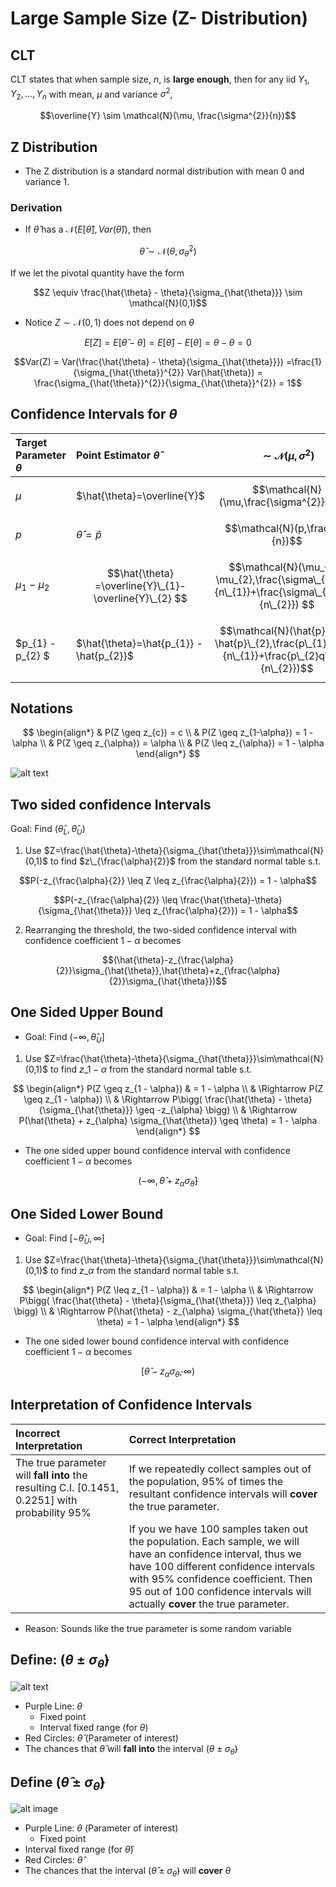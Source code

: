 # Large Sample Size (Z- Distribution)

## CLT
CLT states that when sample size, $n$, is **large enough**, then for any iid $Y_{1}, Y_{2}, ..., Y_{n}$ with mean, $\mu$ and variance $\sigma^{2}$,

$$\overline{Y} \sim \mathcal{N}(\mu, \frac{\sigma^{2}}{n})$$

## Z Distribution
* The Z distribution is a standard normal distribution with mean 0 and variance 1.

### Derivation

* If $\hat{\theta}$ has a $\mathcal{N} (E[\hat{\theta}], Var(\hat{\theta} ) )$, then

$$\hat{\theta}  \sim \mathcal{N} (\theta, \sigma^{2}_{\hat{\theta}})$$

If we let the pivotal quantity have the form

$$Z \equiv \frac{\hat{\theta} - \theta}{\sigma_{\hat{\theta}}} \sim \mathcal{N}(0,1)$$

* Notice $Z \sim \mathcal{N}(0,1)$ does not depend on $\theta$
```math
E[Z] = E[\hat{\theta} - \theta] = E[\hat{\theta}] - E[\theta] = \theta - \theta = 0
```

```math
Var(Z) = Var(\frac{\hat{\theta} - \theta}{\sigma_{\hat{\theta}}}) =\frac{1}{\sigma_{\hat{\theta}}^{2}} Var(\hat{\theta}) = \frac{\sigma_{\hat{\theta}}^{2}}{\sigma_{\hat{\theta}}^{2}} = 1
```

## Confidence Intervals for $\theta$

| Target Parameter $\theta$ | Point Estimator $\hat{\theta}$ | $$\sim\mathcal{N}(\mu,\sigma^{2})$$ |
| :--- | :--- | :--- | 
| $\mu$ |   $\hat{\theta}=\overline{Y}$ |$$\mathcal{N}(\mu,\frac{\sigma^{2}}{n})$$  |
| $p$ | $\hat{\theta} =\hat{p}$ | $$\mathcal{N}(p,\frac{pq}{n})$$ | 
| $\mu_{1} - \mu_{2}$ | $$\hat{\theta} =\overline{Y}\_{1}-\overline{Y}\_{2} $$  | $$\mathcal{N}(\mu_{1}-\mu_{2},\frac{\sigma\_{1}^{2}}{n\_{1}}+\frac{\sigma\_{2}^{2}}{n\_{2}}) $$ |
| $p_{1} - p_{2} $ | $\hat{\theta}=\hat{p_{1}} - \hat{p_{2}}$ | $$\mathcal{N}(\hat{p}\_{1}-\hat{p}\_{2},\frac{p\_{1}q\_{1}}{n\_{1}}+\frac{p\_{2}q\_{2}}{n\_{2}})$$ | 


## Notations

$$
\begin{align*} 
& P(Z \geq z_{c}) = c \\
& P(Z \geq z_{1-\alpha}) = 1 - \alpha \\
& P(Z \geq z_{\alpha}) = \alpha \\
& P(Z \leq z_{\alpha}) = 1 - \alpha 
\end{align*}
$$

![alt text](src/confidence_interval.png)   


## Two sided confidence Intervals
Goal: Find $(\hat{\theta}_{L}, \hat{\theta}_{U})$
1. Use $Z=\frac{\hat{\theta}-\theta}{\sigma_{\hat{\theta}}}\sim\mathcal{N}(0,1)$ to find $z\_{\frac{\alpha}{2}}$ from the standard normal table s.t.

$$P(-z_{\frac{\alpha}{2}} \leq Z \leq z_{\frac{\alpha}{2}}) = 1 - \alpha$$

$$P(-z_{\frac{\alpha}{2}} \leq \frac{\hat{\theta}-\theta}{\sigma_{\hat{\theta}}} \leq z_{\frac{\alpha}{2}}) = 1 - \alpha$$

2. Rearranging the threshold, the two-sided confidence interval with confidence coefficient $1-\alpha$ becomes

$$(\hat{\theta}-z_{\frac{\alpha}{2}}\sigma_{\hat{\theta}},\hat{\theta}+z_{\frac{\alpha}{2}}\sigma_{\hat{\theta}})$$

## One Sided Upper Bound
* Goal: Find $(-\infty, \hat{\theta}_{U}]$
1. Use $Z=\frac{\hat{\theta}-\theta}{\sigma_{\hat{\theta}}}\sim\mathcal{N}(0,1)$ to find $z\_{1-\alpha}$ from the standard normal table s.t.

$$
\begin{align*} 
P(Z \geq z_{1 - \alpha}) & = 1 - \alpha   \\
& \Rightarrow P(Z \geq z_{1 - \alpha})  \\ 
& \Rightarrow P\bigg( \frac{\hat{\theta} - \theta}{\sigma_{\hat{\theta}}} \geq -z_{\alpha} \bigg)  \\
& \Rightarrow P(\hat{\theta} + z_{\alpha} \sigma_{\hat{\theta}} \geq \theta) = 1 - \alpha
\end{align*}
$$

* The one sided upper bound confidence interval with confidence coefficient $1- \alpha$ becomes

$$ (-\infty, \hat{\theta} + z_{\alpha} \sigma_{\hat{\theta}}]$$



## One Sided Lower Bound
* Goal: Find $[-\hat{\theta}_{U}, \infty]$
1. Use $Z=\frac{\hat{\theta}-\theta}{\sigma_{\hat{\theta}}}\sim\mathcal{N}(0,1)$ to find $z\_{\alpha}$ from the standard normal table s.t.

$$
\begin{align*} 
P(Z \leq z_{1 - \alpha}) & = 1 - \alpha   \\
& \Rightarrow P\bigg( \frac{\hat{\theta} - \theta}{\sigma_{\hat{\theta}}} \leq z_{\alpha} \bigg) \\
& \Rightarrow P(\hat{\theta} - z_{\alpha} \sigma_{\hat{\theta}} \leq \theta) = 1 - \alpha
\end{align*}
$$

* The one sided lower bound confidence interval with confidence coefficient $1- \alpha$ becomes

$$ [\hat{\theta} - z_{\alpha} \sigma_{\hat{\theta}}, \infty)$$


## Interpretation of Confidence Intervals

|Incorrect Interpretation|Correct Interpretation|
 |:--- |:---- |
 |The true parameter will **fall into** the resulting C.I. [0.1451, 0.2251] with probability 95% | If we repeatedly collect samples out of the population, 95% of times the resultant confidence intervals will **cover** the true parameter.| 
 ||If you we have 100 samples taken out the population. Each sample, we will have an confidence interval, thus we have 100 different confidence intervals with 95% confidence coefficient. Then 95 out of 100 confidence intervals will actually **cover** the true parameter.|
 *  Reason: Sounds like the true parameter is some random variable



## Define: $( \theta \pm \sigma_{\hat{\theta}})$

![alt text](src/Interval_image.png)   

* Purple Line: $\theta$
    * Fixed point
    * Interval fixed range (for $\theta$)
* Red Circles: $\hat{\theta}$ (Parameter of interest)
* The chances that $\hat{\theta}$ will **fall into** the interval $(\theta \pm  \sigma_{\hat{\theta}})$ 

## Define $( \hat{\theta} \pm \sigma_{\hat{\theta}})$

![alt image](src/confidence_interval_image2.png)

* Purple Line: $\theta$ (Parameter of interest)
    * Fixed point
* Interval fixed range (for $\hat{\theta}$)
* Red Circles: $\hat{\theta}$ 
* The chances that the interval $(\hat{\theta} \pm  \sigma_{\hat{\theta}})$  will **cover** $\theta$ 